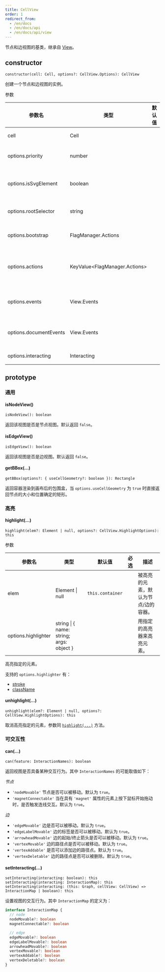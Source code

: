 ```yaml
---
title: CellView
order: 1
redirect_from:
  - /en/docs
  - /en/docs/api
  - /en/docs/api/view
---
```


节点和边视图的基类，继承自 [View](./view)。

## constructor

```sign
constructor(cell: Cell, options?: CellView.Options): CellView
```

创建一个节点和边视图的实例。

<span class="tag-param">参数<span>

| 参数名                 | 类型                            | 默认值 | 必选 | 描述                                  |
|------------------------|---------------------------------|--------|:----:|-------------------------------------|
| cell                   | Cell                            |        |  ✓   | 节点或边。                             |
| options.priority       | number                          |        |      | 视图更新的优先级。                     |
| options.isSvgElement   | boolean                         |        |      | 容器元素是否是 SVG 元素。              |
| options.rootSelector   | string                          |        |      | 容器元素的选择器。                     |
| options.bootstrap      | FlagManager.Actions             |        |      | 视图初始化后执行的动作。               |
| options.actions        | KeyValue\<FlagManager.Actions\> |        |      | 视图关联的 Cell 发生变化时对应的动作。 |
| options.events         | View.Events                     |        |      | 代理/绑定到容器元素的事件。            |
| options.documentEvents | View.Events                     |        |      | 代理/绑定到 Document 的事件。          |
| options.interacting    | Interacting                     |        |      | 视图的交互设置。                       |

## prototype

### 通用

#### isNodeView()

```sign
isNodeView(): boolean
```

返回该视图是否是节点视图。默认返回 `false`。

#### isEdgeView()

```sign
isEdgeView(): boolean
```

返回该视图是否是边视图。默认返回 `false`。

#### getBBox(...)

```sign
getBBox(options?: { useCellGeometry?: boolean }): Rectangle
```

返回容器渲染到画布后的包围盒，当 `options.useCellGeometry` 为 `true` 时直接返回节点的大小和位置确定的矩形。

### 高亮

#### highlight(...)

```sign
highlight(elem?: Element | null, options?: CellView.HighlightOptions): this
```

<span class="tag-param">参数<span>

| 参数名              | 类型                                     | 默认值           | 必选 | 描述                              |
|---------------------|------------------------------------------|------------------|:----:|---------------------------------|
| elem                | Element \| null                          | `this.container` |      | 被高亮的元素，默认为节点/边的容器。 |
| options.highlighter | string \| { name: string; args: object } |                  |      | 用指定的高亮器来高亮元素。         |

高亮指定的元素。

支持的 `options.highlighter` 有：

- [stroke](../registry/highlighter#stroke) 
- [className](../registry/highlighter#classname)

#### unhighlight(...)

```sign
unhighlight(elem?: Element | null, options?: CellView.HighlightOptions): this
```

取消高亮指定的元素，参数同 [`highlight(...)`](#highlight) 方法。

### 可交互性

#### can(...)

```sign
can(feature: InteractionNames): boolean
```

返回视图是否具备某种交互行为。其中 `InteractionNames` 的可能取值如下：

*节点*
- `'nodeMovable'` 节点是否可以被移动。默认为 `true`。
- `'magnetConnectable'` 当在具有 `'magnet'` 属性的元素上按下鼠标开始拖动时，是否触发连线交互。默认为 `true`。
  
*边*
- `'edgeMovable'` 边是否可以被移动。默认为 `true`。
- `'edgeLabelMovable'` 边的标签是否可以被移动。默认为 `true`。
- `'arrowheadMovable'` 边的起始/终止箭头是否可以被移动。默认为 `true`。
- `'vertexMovable'` 边的路径点是否可以被移动。默认为 `true`。
- `'vertexAddable'` 是否可以添加边的路径点。默认为 `true`。
- `'vertexDeletable'` 边的路径点是否可以被删除。默认为 `true`。


#### setInteracting(...)

```sign
setInteracting(interacting: boolean): this
setInteracting(interacting: InteractionMap): this
setInteracting(interacting: (this: Graph, cellView: CellView) => InteractionMap | boolean): this
```

设置视图的交互行为。其中 `InteractionMap` 的定义为：

```ts
interface InteractionMap {
  // node
  nodeMovable?: boolean
  magnetConnectable?: boolean

  // edge
  edgeMovable?: boolean
  edgeLabelMovable?: boolean
  arrowheadMovable?: boolean
  vertexMovable?: boolean
  vertexAddable?: boolean
  vertexDeletable?: boolean
}
```
